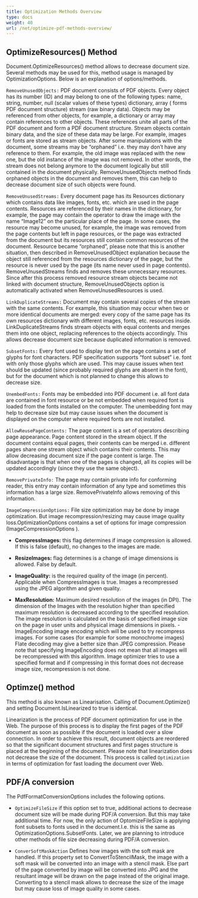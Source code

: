 ```yaml
---
title: Optimization Methods Overview
type: docs
weight: 40
url: /net/optimize-pdf-methods-overview/
---
```


## **OptimizeResources() Method**
Document.OptimizeResources() method allows to decrease document size. Several methods may be used for this, method usage is managed by OptimizationOptions. Below is an explanation of options/methods.

 `RemoveUnusedObjects:` PDF document consists of PDF objects. Every object has its number (ID) and may belong to one of the following types: name, string, number, null (scalar values of these types) dictionary, array ( forms PDF document structure) stream (raw binary data). Objects may be referenced from other objects, for example, a dictionary or array may contain references to other objects. These references unite all parts of the PDF document and form a PDF document structure. Stream objects contain binary data, and the size of these data may be large. For example, images or fonts are stored as stream objects. After some manipulations with the document, some streams may be “orphaned” i.e. they may don’t have any reference to them. For example, the old image was replaced with the new one, but the old instance of the image was not removed. In other words, the stream does not belong anymore to the document logically but still contained in the document physically. RemoveUnusedObjects method finds orphaned objects in the document and removes them, this can help to decrease document size of such objects were found.

`RemoveUnusedStreams:` Every document page has its Resources dictionary which contains data like images, fonts, etc. which are used in the page contents. Resources are referenced by their names in the dictionary, for example, the page may contain the operator to draw the image with the name “Image12” on the particular place of the page. In some cases, the resource may become unused, for example, the image was removed from the page contents but left in page resources, or the page was extracted from the document but its resources still contain common resources of the document. Resource became “orphaned”, please note that this is another situation, then described in RemoveUnusedObject explanation because the object still referenced from the resources dictionary of the page, but the resource is never used by the page (its name never used in page contents). RemoveUnusedStreams finds and removes these unnecessary resources. Since after this process removed resource stream objects became not linked with document structure, RemoveUnusedObjects option is automatically activated when RemoveUnusedResources is used.

`LinkDuplicateStreams:` Document may contain several copies of the stream with the same contents. For example, this situation may occur when two or more identical documents are merged: every copy of the same page has its own resources dictionary with different images, fonts, etc. resources inside. LinkDuplicateStreams finds stream objects with equal contents and merges them into one object, replacing references to the objects accordingly. This allows decrease document size because duplicated information is removed.

`SubsetFonts:` Every font used to display text on the page contains a set of glyphs for font characters. PDF specification supports “font subset” i.e. font with only those glyphs which are used. This may cause issues when text should be updated (since probably required glyphs are absent in the font), but for the document which is not planned to change this allows to decrease size.

`UnembedFonts:` Fonts may be embedded into PDF document i.e. all font data are contained in font resource or be not embedded when required font is loaded from the fonts installed on the computer. The unembedding font may help to decrease size but may cause issues when the document is displayed on the computer where required fonts are not installed.

`AllowReusePageContents:` The page content is a set of operators describing page appearance. Page content stored in the stream object. If the document contains equal pages, their contents can be merged i.e. different pages share one stream object which contains their contents. This may allow decreasing document size if the page content is large. The disadvantage is that when one of the pages is changed, all its copies will be updated accordingly (since they use the same object).

`RemovePrivateInfo:` The page may contain private info for conforming reader, this entry may contain information of any type and sometimes this information has a large size. RemovePrivateInfo allows removing of this information.

`ImageCompressionOptions:` File size optimization may be done by image optimization. But image recompression/resizing may cause image quality loss.OptimizationOptions contains a set of options for image compression (ImageCompressionOptions ).
  * **CompressImages:** this flag determines if image compression is allowed. If this is false (default), no changes to the images are made.
  * **ResizeImages:** flag determines is a change of image dimensions is allowed. False by default.

  * **ImageQuality:** is the required quality of the image (in percent). Applicable when CompressImages is true. Images a recompressed using the JPEG algorithm and given quality.

  * **MaxResolution:** Maximum desired resolution of the images (in DPI). The dimension of the Images with the resolution higher than specified maximum resolution is decreased according to the specified resolution. The image resolution is calculated on the basis of specified image size on the page in user units and physical image dimensions in pixels. -ImageEncoding image encoding which will be used to try recompress images. For some cases (for example for some monochrome images) Flate decoding may give a better size than JPEG compression. Please note that specifying ImageEncoding does not mean that all images will be recompressed with this algorithm. Image optimizer tries to use a specified format and if compressing in this format does not decrease image size, recompression is not done.

## **Optimze() method**
This method is also known as Linearisation. Calling of Document.Optimize() and setting Document.IsLinearized to true is identical.

Linearization is the process of PDF document optimization for use in the Web. The purpose of this process is to display the first pages of the PDF document as soon as possible if the document is loaded over a slow connection. In order to achieve this result, document objects are reordered so that the significant document structures and first pages structure is placed at the beginning of the document. Please note that linearization does not decrease the size of the document. This process is called `Optimization` in terms of optimization for fast loading the document over Web.
## **PDF/A conversion**
The PdfFormatConversionOptions includes the following options.

 * `OptimizeFileSize`
if this option set to true, additional actions to decrease document size will be made during PDF/A conversion. But this may take additional time. For now, the only action of OptomizeFileSize is applying font subsets to fonts used in the document.I.e. this is the same as OptimizationOptions.SubsetFonts. Later, we are planning to introduce other methods of file size decreasing during PDF/A conversion.

 * `ConverSoftMaskAction`
Defines how images with the soft mask are handled. If this property set to ConvertToStencilMask, the image with a soft mask will be converted into an image with a stencil mask. Else part of the page converted by image will be converted into JPG and the resultant image will be drawn on the page instead of the original image. Converting to a stencil mask allows to decrease the size of the image but may cause loss of image quality in some cases.

